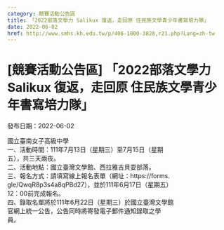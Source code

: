 ```yaml
---
category: 競賽活動公告區
title: 「2022部落文學力 Salikux 復返，走回原 住民族文學青少年書寫培力隊」
date: 2022-06-02
href: http://www.smhs.kh.edu.tw/p/406-1000-3828,r21.php?Lang=zh-tw
---
```


# [競賽活動公告區] 「2022部落文學力 Salikux 復返，走回原 住民族文學青少年書寫培力隊」

發布日期：2022-06-02

國立臺南女子高級中學  
一、活動時間：111年7月13日（星期三）至7月15日（星期  
五），共三天兩夜。  
二、活動地點：國立臺灣文學館、西拉雅吉貝耍部落。  
三、報名方式：請填寫線上報名表單（網址：https://forms.  
gle/QwqR8p3s4a8qPBd27），並於111年6月17日（星期五）  
12：00前完成報名。  
四、錄取名單將於111年6月22日（星期三）於國立臺灣文學館  
官網上統一公告，公告同時將寄發電子郵件通知錄取之學  
員。

